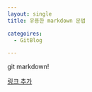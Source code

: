 ```yaml
---
layout: single
title: 유용한 markdown 문법

categoires:
  - GitBlog

---
```


git markdown!

[링크 추가](https://opentutorials.org/module/782/6083)
